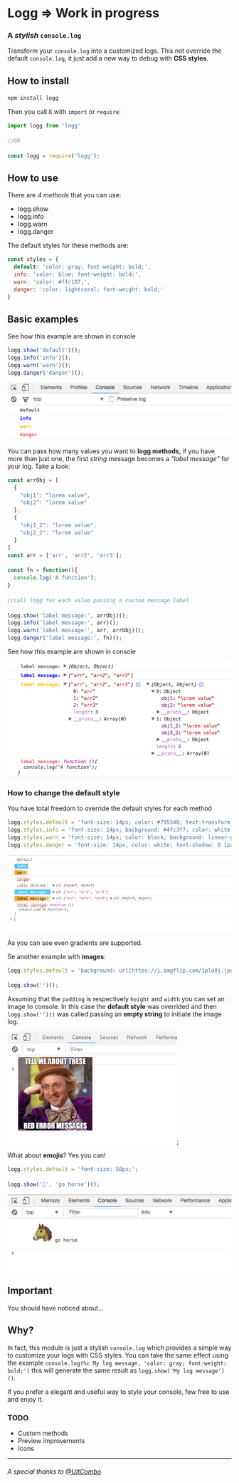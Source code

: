 # Logg => Work in progress
### A *stylish* `console.log`

Transform your `console.log` into a customized logs.
This not override the default `console.log`, it just add a new way to debug with **CSS styles**.

## How to install

```js
npm install logg
```

Then you call it with `import` or `require`:
```js
import logg from 'logg'

//OR

const logg = require('logg');
```

## How to use

There are *4 methods* that you can use:

- logg.show
- logg.info
- logg.warn
- logg.danger


The default styles for these methods are:
```js
const styles = {
  default: 'color: gray; font-weight: bold;',
  info: 'color: blue; font-weight: bold;',
  warn: 'color: #ffc107;',
  danger: 'color: lightcoral; font-weight: bold;'
}
```

## Basic examples

See how this example are shown in console
```js
logg.show('default')();
logg.info('info')();
logg.warn('warn')();
logg.danger('danger')();
```

![demo1](demo1.png "Basic example, single messages")

You can pass how many values you want to **logg methods**, if you have more than just one, the first *string* message becomes a *"label message"* for your log. Take a look:


```js
const arrObj = [
  {
    "obj1": "lorem value",
    "obj2": "lorem value"
  },
  {
    "obj1_2": "lorem value",
    "obj2_2": "lorem value"
  }
]
const arr = ['arr', 'arr2', 'arr3'];

const fn = function(){
  console.log('A function');
}

//call logg for each value passing a custom message label

logg.show('label message:', arrObj)();
logg.info('label message:', arr)();
logg.warn('label message:', arr, arrObj)();
logg.danger('label message:', fn)();
```

See how this example are shown in console

![demo2](demo2.png "label message")

### How to change the default style

You have total freedom to override the default styles for each method

```js
logg.styles.default = 'font-size: 14px; color: #795548; text-transform: uppercase;';
logg.styles.info = 'font-size: 14px; background: #4fc3f7; color: white;';
logg.styles.warn = 'font-size: 14px; color: black; background: linear-gradient(to right, #ffa726, #ffe0b2)';
logg.styles.danger = 'font-size: 14px; color: white; text-shadow: 0 1px 0 black, 0 0 8px red;';
```

![demo3](demo3.png "user styles")

As you can see even gradients are supported.

Se another example with **images**:

```js
logg.styles.default = 'background: url(https://i.imgflip.com/1plo8j.jpg) left bottom no-repeat; background-size: contain; display: block; padding: 150px 80px';

logg.show('')();
```
Assuming that the `padding` is respectively `height` and `width` you can set an image to console.
In this case the **default style** was overrided and then `logg.show('')()` was called passing an **empty string** to initiate the image log.

![demo4](demo4.png "bg image");

What about **emojis**? Yes you can!

```js
logg.styles.default = 'font-size: 50px;';

logg.show('🐴', 'go horse')();
```

![demo5](demo5.png "emoji")

## Important
You should have noticed about...

## Why?

In fact, this module is just a stylish `console.log` which provides a simple way to customize your logs with CSS styles.
You can take the same effect using the example `console.log(%c My log message, 'color: gray; font-weight: bold;')` this will generate the same result as `logg.show('My log message')()`.

If you prefer a elegant and useful way to style your console, few free to use and enjoy it.

### TODO

- Custom methods
- Preview improvements
- Icons

---

###### A special thanks to [@UltCombo](https://github.com/UltCombo)
